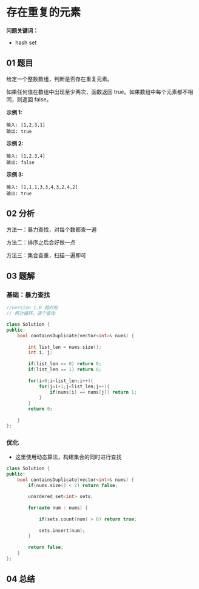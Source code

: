 # 存在重复的元素

**问题关键词：**

- hash set

## 01 题目

给定一个整数数组，判断是否存在重复元素。

如果任何值在数组中出现至少两次，函数返回 true。如果数组中每个元素都不相同，则返回 false。

**示例 1:**

```
输入: [1,2,3,1]
输出: true
```

**示例 2:**

```
输入: [1,2,3,4]
输出: false
```

**示例 3:**

```
输入: [1,1,1,3,3,4,3,2,4,2]
输出: true
```

## 02 分析

方法一：暴力查找，对每个数都查一遍

方法二：排序之后会好做一点

方法三：集合查重，扫描一遍即可

## 03 题解

### 基础：暴力查找

```c++
//version 1.0 超时啦
// 两次循环，逐个查询

class Solution {
public:
    bool containsDuplicate(vector<int>& nums) {
        
        int list_len = nums.size();
        int i, j;
        
        if(list_len == 0) return 0;
        if(list_len == 1) return 0;
        
        for(i=0;i<list_len;i++){
            for(j=i+1;j<list_len;j++){
                if(nums[i] == nums[j]) return 1;
            }
        }
        return 0;
        
    }
};
```

### 优化

- 这里使用动态算法，构建集合的同时进行查找

```c++
class Solution {
public:
    bool containsDuplicate(vector<int>& nums) {
        if(nums.size() < 2) return false;
        
        unordered_set<int> sets;
        
        for(auto num : nums) {
            
            if(sets.count(num) > 0) return true;
            
            sets.insert(num);
        }
        
        return false;
    }
};
```



## 04 总结

